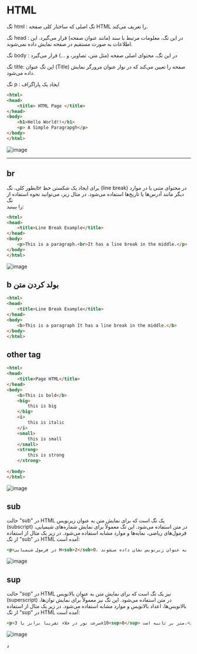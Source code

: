 # HTML

تگ html :  تگ اصلی که ساختار کلی صفحه HTML را تعریف می‌کند.
  
تگ head : در این تگ، معلومات مرتبط با سند (مانند عنوان صفحه) قرار می‌گیرد. این اطلاعات به صورت مستقیم در صفحه نمایش داده نمی‌شوند.

تگ body : در این تگ، محتوای اصلی صفحه (مثل متن، تصاویر، و ...) قرار می‌گیرد

تگ title: این تگ عنوان (Title) صفحه را تعیین می‌کند که در نوار عنوان مرورگر نمایش داده می‌شود.
 
تگ p : ایجاد یک پاراگراف

```html
<html>
<head>
    <title> HTML Page </title>
</head>
<body>
    <h1>Hello World!!</h1>
    <p> A Simple Paragrapgh</p>
</body>
</html>
```
![image](https://github.com/milad6745/HTML/assets/113288076/88499dbd-d759-4164-9b99-698646cdcc69)

---


## br
بطور کلی، تگbr برای ایجاد یک شکستن خط (line break) در محتوای متنی یا در موارد دیگر مانند آدرس‌ها یا تاریخ‌ها استفاده می‌شود. در مثال زیر، می‌توانید نحوه استفاده از تگ <br> را ببینید:
```html
<html>
<head>
    <title>Line Break Example</title>
</head>
<body>
    <p>This is a paragraph.<br>It has a line break in the middle.</p>
</body>
</html>
```
![image](https://github.com/milad6745/HTML/assets/113288076/1d83451b-8793-4b95-8f06-d26a3298f6d3)


## b بولد کردن متن
```html
<html>
<head>
    <title>Line Break Example</title>
</head>
<body>
    <b>This is a paragraph It has a line break in the middle.</b>
</body>
</html>
```

## other tag
```html
<html>
<head>
    <title>Page HTML</title>
</head>
<body>
    <b>This is bold</b>
    <big>
        this is big
    </big>
    <i>
        this is italic
    </i>
    <small>
        this is small
    </small>
    <strong>
        this is strong
    </strong>
    
</body>
</html>
```
![image](https://github.com/milad6745/HTML/assets/113288076/0581fd32-95b0-4914-87ef-fe3443e03ef1)

## sub

حالت "sub" در HTML یک تگ است که برای نمایش متن به عنوان زیرنویس (subscript) در متن استفاده می‌شود. این تگ معمولاً برای نمایش شماره‌های شیمیایی، فرمول‌های ریاضی، نمایه‌ها و موارد مشابه استفاده می‌شود. در زیر یک مثال از استفاده از تگ "sub" در HTML آمده است:

```html
<p>در فرمول شیمیایی H<sub>2</sub>O، شماره‌ها به عنوان زیرنویس نشان داده می‌شوند.</p>
```
![image](https://github.com/milad6745/HTML/assets/113288076/660ab85e-b36f-4957-9ba5-e36d1cde0338)


## sup
حالت "sup" در HTML نیز یک تگ است که برای نمایش متن به عنوان بالانویس (superscript) در متن استفاده می‌شود. این تگ نیز معمولاً برای نمایش توان‌ها، بالانویس‌ها، اعداد بالانویس و موارد مشابه استفاده می‌شود. در زیر یک مثال از استفاده از تگ "sup" در HTML آمده است:

```html
<p>سرعت نور در خلاء تقریباً برابر با 3x10<sup>8</sup> متر بر ثانیه است.</p>
```
![image](https://github.com/milad6745/HTML/assets/113288076/660aec90-b028-4c17-ab85-2daa25829193)



د
